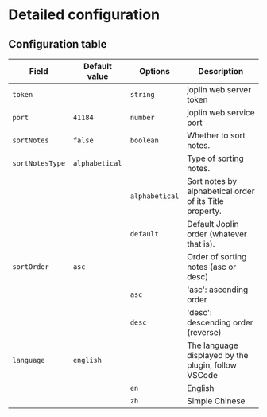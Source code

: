 # Detailed configuration

## Configuration table

| Field           | Default value  | Options        | Description                                             |
| --------------- | -------------- | -------------- | ------------------------------------------------------- |
| `token`         |                | `string`       | joplin web server token                                 |
| `port`          | `41184`        | `number`       | joplin web service port                                 |
| `sortNotes`     | `false`        | `boolean`      | Whether to sort notes.                                  |
| `sortNotesType` | `alphabetical` |                | Type of sorting notes.                                  |
|                 |                | `alphabetical` | Sort notes by alphabetical order of its Title property. |
|                 |                | `default`      | Default Joplin order (whatever that is).                |
| `sortOrder`     | `asc`          |                | Order of sorting notes (asc or desc)                    |
|                 |                | `asc`          | 'asc': ascending order                                  |
|                 |                | `desc`         | 'desc': descending order (reverse)                      |
| `language`      | `english`      |                | The language displayed by the plugin, follow VSCode     |
|                 |                | `en`           | English                                                 |
|                 |                | `zh`           | Simple Chinese                                          |
